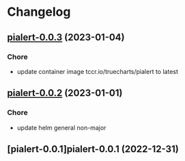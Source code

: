 # Changelog



## [pialert-0.0.3](https://github.com/truecharts/charts/compare/pialert-0.0.2...pialert-0.0.3) (2023-01-04)

### Chore

- update container image tccr.io/truecharts/pialert to latest
  
  


## [pialert-0.0.2](https://github.com/truecharts/charts/compare/pialert-0.0.1...pialert-0.0.2) (2023-01-01)

### Chore

- update helm general non-major
  
  


## [pialert-0.0.1]pialert-0.0.1 (2022-12-31)

